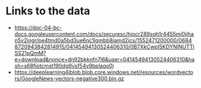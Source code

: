 # Links to the data
- https://doc-04-bc-docs.googleusercontent.com/docs/securesc/hjocr289sqh1r4455mj0jihan5v2ingr/pe4tmd0a5bd3ue6nc1lqmbb8iamd2ics/1552471200000/06848720943842814915/04145494130524406310/0B7XkCwpI5KDYNlNUTTlSS21pQmM?e=download&nonce=dn92bkknfn7l6&user=04145494130524406310&hash=s68fjotcmst190dg9vsf54v9bplaqo0j
- https://deeplearning4jblob.blob.core.windows.net/resources/wordvectors/GoogleNews-vectors-negative300.bin.gz
